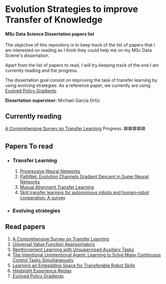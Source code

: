 # Evolution Strategies to improve Transfer of Knowledge

#### MSc Data Science Dissertation papers list

The objective of this repository is to keep track of the list of papers that I am interested on reading as I think they could help me on my MSc Data Sciene's dissertation.

Apart from the list of papers to read, I will try keeping track of the one I am currently reading and the progress.

The dissertation goal consist on improving the task of transfer learning by using evolving strategies. As a reference paper, we currently are using [Evolved Policy Gradients](https://arxiv.org/pdf/1802.04821.pdf).

**Dissertation supervisor:** Michael Garcia Ortiz

## Currently reading

[A Comprehensive Survey on Transfer Learning](PapersSummary/A_Comprehensive_Survey_on_Transfer_Learning.md) Progress: 🟩🟩🟩🟩🟩

## Papers To read

- ### Transfer Learning

  1. [Progressive Neural Networks](https://arxiv.org/abs/1606.04671)
  2. [PathNet: Evolution Channels Gradient Descent in Super Neural Networks](https://arxiv.org/abs/1701.08734)
  3. [Mutual Alignment Transfer Learning](https://arxiv.org/abs/1707.07907)
  4. [Skill transfer learning for autonomous robots and human–robot cooperation: A survey](https://www.sciencedirect.com/science/article/abs/pii/S0921889019309972)

- ### Evolving strategies

## Read papers

1. [A Comprehensive Survey on Transfer Learning](PapersSummary/A_Comprehensive_Survey_on_Transfer_Learning.md)
2. [Universal Value Function Approximators](http://proceedings.mlr.press/v37/schaul15.pdf)
3. [Reinforcement Learning with Unsupervised Auxiliary Tasks](https://arxiv.org/abs/1611.05397)
4. [The Intentional Unintentional Agent: Learning to Solve Many Continuous Control Tasks Simultaneously](https://arxiv.org/abs/1707.03300)
5. [Learning an Embedding Space for Transferable Robot Skills](https://openreview.net/forum?id=rk07ZXZRb&noteId=rk07ZXZRb)
6. [Hindsight Experience Replay](https://arxiv.org/abs/1707.01495)
7. [Evolved Policy Gradients](https://arxiv.org/abs/1802.04821)
